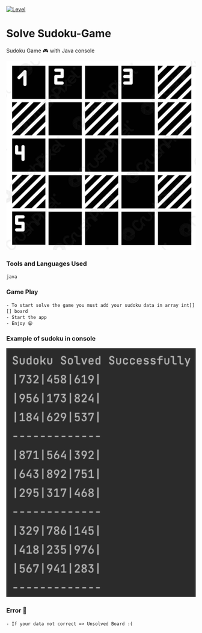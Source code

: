 <!-- ALL-CONTRIBUTORS-BADGE:START - Do not remove or modify this section -->
[![Level](https://img.shields.io/badge/Level-Easy-green.svg?style=flat-square)](#contributors-)
<!-- ALL-CONTRIBUTORS-BADGE:END -->

# Solve Sudoku-Game
Sudoku Game 🎮 with Java console

![image description](./images/sudokuBoard.png)

### Tools and Languages Used
```
java 
```
### Game Play
```
- To start solve the game you must add your sudoku data in array int[][] board
- Start the app
- Enjoy 😁
```
### Example of sudoku in console
![image description](./images/sudoku_console.png)
### Error 😬
```
- If your data not correct => Unsolved Board :(
```
